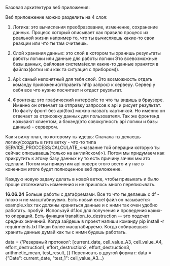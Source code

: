 Базовая архитектура веб приложения:

Веб прилоежение можно разделить на 4 слоя:
1. Логика: это вычисления преобразование, изменение, сохранение данных. Процесс который описывает как 
правило процесс из реальной жизни например то, что ты вычисляешь какие-то свои реакции или что ты там считаешь.

2. Слой хранения данных: это слой в котором ты хранишь результаты работы логики или данные для работы логики
Это всевозможные базы данных, файловая система(если какие-то данные хранятся в файлах(фотки или как та ситуация 
с прибором)).

3. Api: самый непонятный для тебя слой. Это возможность отдать команду приложени(отправить hhtp 
запрос) к серверу. Сервер у себя все что нужно посчитает и отдаст реузльтат.

4. Фронтенд: это графический интерфейс то что ты видишь в браузере. Именно он отвечает за отправку запросов
к api и рисует результат. По факту фронт без api(бэк) можно назвать картинкой. Но именно он отвечает
за отрисовку данных для пользователя. Так же фронтенд называют клиентом, а бэкэнд(это совокупность api 
логики и базы данных) - сервером.


Как я вижу план, по которому ты идешь:
Сначала ты делаешь логику(создать в гите ветку - что-то типа SERVICE_PROCCESS/CALCULATE_<название той
операции которую ты сейчас описываешь(только на английском)>). Потом мы придумаем как прикрутить к этому базу данных 
ну то есть причину зачем мы это сделали. Потом мы прикрутим api поверх этого всего и у нас в конечном итоге 
будет полноценное веб приложение.



Каждую новую задачу делать в новой ветке, чтобы привыкать и было проще отслеживать изменения и не пришлось 
много переписывать.


**16.06.24**
Больше работы с датафремами. Все то что ты делаешь с df - плохо и не масштабируемо. 
Есть новый excel файл он называется example.xlsx так должны храниться данные и с ними так очен
удобно работать. пробуй. Используй df.loc для получения и проведения каких-то операций.
Есть функция transition_to_destruction -- это подсчет средних значений. Когда зайдешь в проект напиши
команду pip install -r requirments.txt 
Пиши более масштабируемо. Когда собираешься хранить данные думай как ты с ними будешь 
работать.

data = {'Резервный протокол': [current_date, cell_value_A3, cell_value_A4, effort_destruction1, effort_destruction2,
                               effort_destruction3, arithmetic_mean, test_result, ]} 
Переписать в другой формат:
data = {"Date": current_date, "test_1": cell_value_A3...}
